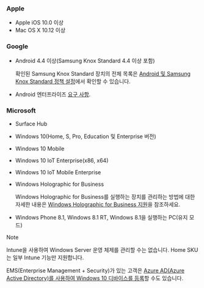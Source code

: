 

### <a name="apple"></a>Apple
- Apple iOS 10.0 이상
- Mac OS X 10.12 이상

### <a name="google"></a>Google
- Android 4.4 이상(Samsung Knox Standard 4.4 이상 포함)

  확인된 Samsung Knox Standard 장치의 전체 목록은 [Android 및 Samsung Knox Standard 정책 설정](/intune/supported-devices-browsers#supported-samsung-knox-standard-devices)에서 확인할 수 있습니다.


- Android 엔터프라이즈 [요구 사항](https://support.google.com/work/android/answer/6174145?hl=en).

### <a name="microsoft"></a>Microsoft

- Surface Hub
- Windows 10(Home, S, Pro, Education 및 Enterprise 버전)
- Windows 10 Mobile
- Windows 10 IoT Enterprise(x86, x64)
- Windows 10 IoT Mobile Enterprise
- Windows Holographic for Business

  Windows Holographic for Business를 실행하는 장치를 관리하는 방법에 대한 자세한 내용은 [Windows Holographic for Business 지원](../windows-holographic-for-business.md)을 참조하세요.

- Windows Phone 8.1, Windows 8.1 RT, Windows 8.1을 실행하는 PC(유지 모드)

> [!NOTE]
> Intune을 사용하여 Windows Server 운영 체제를 관리할 수는 없습니다. Home SKU는 일부 Intune 기능만 지원합니다.

EMS(Enterprise Management + Security)가 있는 고객은 [Azure AD(Azure Active Directory)를 사용하여 Windows 10 디바이스를 등록](/intune/windows-enroll.md)할 수도 있습니다.



